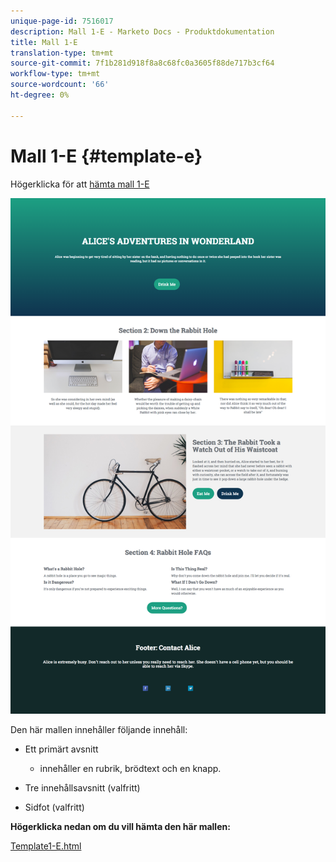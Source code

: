 ```yaml
---
unique-page-id: 7516017
description: Mall 1-E - Marketo Docs - Produktdokumentation
title: Mall 1-E
translation-type: tm+mt
source-git-commit: 7f1b281d918f8a8c68fc0a3605f88de717b3cf64
workflow-type: tm+mt
source-wordcount: '66'
ht-degree: 0%

---
```



# Mall 1-E {#template-e}

Högerklicka för att [hämta mall 1-E](https://docs.marketo.com/download/attachments/7516017/Template1-E.html?version=1&amp;modificationDate=1432845818000&amp;api=v2)

![](assets/image2015-5-29-9-3a14-3a40.png)

Den här mallen innehåller följande innehåll:

* Ett primärt avsnitt

   * innehåller en rubrik, brödtext och en knapp.

* Tre innehållsavsnitt (valfritt)
* Sidfot (valfritt)

**Högerklicka nedan om du vill hämta den här mallen:**

[Template1-E.html](https://docs.marketo.com/download/attachments/7516017/Template1-E.html?version=1&amp;modificationDate=1432845818000&amp;api=v2)
